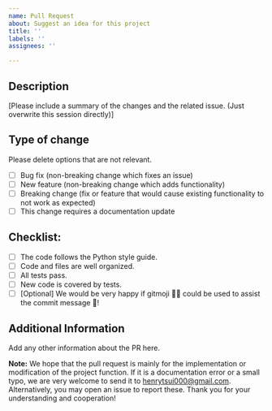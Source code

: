 ```yaml
---
name: Pull Request
about: Suggest an idea for this project
title: ''
labels: ''
assignees: ''

---
```


## Description

[Please include a summary of the changes and the related issue. (Just overwrite this session directly)]

## Type of change

Please delete options that are not relevant.

- [ ] Bug fix (non-breaking change which fixes an issue)
- [ ] New feature (non-breaking change which adds functionality)
- [ ] Breaking change (fix or feature that would cause existing functionality to not work as expected)
- [ ] This change requires a documentation update

## Checklist:

- [ ] The code follows the Python style guide.
- [ ] Code and files are well organized.
- [ ] All tests pass.
- [ ] New code is covered by tests.
- [ ] [Optional] We would be very happy if gitmoji :technologist: could be used to assist the commit message :speech_balloon:!

## Additional Information

Add any other information about the PR here.

**Note:**
We hope that the pull request is mainly for the implementation or modification of the project function. If it is a documentation error or a small typo, we are very welcome to send it to henrytsui000@gmail.com. Alternatively, you may open an issue to report these. Thank you for your understanding and cooperation!
